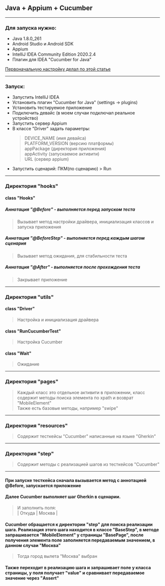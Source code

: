 ## Java + Appium + Cucumber  
***
### Для запуска нужно:  ###
+ Java 1.8.0_261  
+ Android Studio и Android SDK  
+ Appium  
+ IntelliJ IDEA Community Edition 2020.2.4  
+ Плагин для IDEA "Cucumber for Java"  

[Первоначальную настройку делал по этой статье](https://habr.com/ru/post/452742/ "habr")  
***  
### Запуск:  ###
+ Запустить IntelliJ IDEA
+ Установить плагин "Cucumber for Java" (settings -> plugins)
+ Установить тестируемое приложение
+ Подключить девайс (в моем случаи подключал реальное устройство)
+ Запустить сервер Appium
+ В классе "Driver" задать параметры:  
  > DEVICE_NAME (имя девайса)  
  > PLATFORM_VERSION (версию платформы)  
  > appPackage (директория приложения)  
  > appActivity (запускаемое активити)  
  > URL (сервер appium)
+ Запустить сценарий: ПКМ(по сценарию) > Run

***
### Директория "hooks" 

#### class "Hooks"  

#####  Аннотация "@Before" - выполняется перед запуском теста 
> Вызывает метод настройки драйвера, инициализация классов и запуска приложения  

#####  Аннотация "@BeforeStep" - выполняется перед каждым шагом сценария  
> Вызывает метод ожидания, для стабильности теста  

#####  Аннотация "@After" - выполняется после прохождения теста  
> Закрывает приложение  

***
### Директория "utils"   
 ####  class "Driver"  
> Настройка и инициализация драйвера  

####  class "RunCucumberTest"  
> Настройка Cucumber  

####  class "Wait"  
> Ожидание  

***
### Директория "pages"   
> Каждый класс это отдельное активити в приложении, класс содержит методы поиска элемента по xpath и возврат "MobileElement"  
> Также есть базовые методы, например "swipe"  
***
### Директория "resources"  
> Содержит тесткейсы "Cucumber" написанные на языке "Gherkin"  
***
### Директория "step"  
> Содержит методы с реализацией шагов из тесткейсов "Cucumber"  

***
#### При запуске тесткейса сначала вызывается метод с аннотацией @Before, запускается приложение  
#### Далее Cucumber выполняет шаг Gherkin в сценарии.  

   > И заполнить поля:  
   >  | Откуда | Москва |  

#### Cucumber обращается к директории "step" для поиска реализации шага. Реализация этого шага находится в классе "BaseStep", в методе запрашивается "MobileElement" у страницы "BasePage", после получения элемента поле заполняется передаваемым значением, в данном случаи "Москва"    

   > Тогда город вылета "Москва" выбран  

#### Также переходит в реализацию шага и запрашивает поле у класса страницы, у поля получает "value" и сравнивает передаваемое значение через "Assert"
